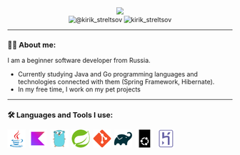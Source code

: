 <div id="header" align="center">
	<img src="https://media.giphy.com/media/5eLDrEaRGHegx2FeF2/giphy.gif" width="200"/>
</div>

<div id="badges" align="center">
	<img src="https://img.shields.io/badge/@kirik_streltsov-blue?logo=telegram&logoColor=white&style=flat-square"
		 alt="@kirik_streltsov" title="@kirik_streltsov"/>
	<img src="https://img.shields.io/badge/kirik_streltsov,%20Discord%20Tag:%202551-blueviolet?logo=discord&logoColor=white&style=flat-square" 
	     alt="kirik_streltsov" title="kirik_streltsov"
</div>

---
<div id="aboutme" align="left">
<h3> 🧝‍♂️ About me: </h3>
<p>I am a beginner software developer from Russia.</p> 

<ul>
	<li>Currently studying Java and Go programming languages and technologies connected with them (Spring Framework, Hibernate).</li>
	<li>In my free time, I work on my pet projects</li>
</ul>

---

<h3 align="left"> 🛠️ Languages and Tools I use: </h3>

<div id="tools" align="left">
	<img src="https://github.com/devicons/devicon/blob/master/icons/java/java-original.svg" title="Java" alt="Java" width="40" height="40"/>&nbsp;
	<img src="https://github.com/devicons/devicon/blob/master/icons/kotlin/kotlin-original.svg" title="Kotlin" alt="Kotin" width="40" height="40"/>&nbsp;
	<img src="https://github.com/devicons/devicon/blob/master/icons/go/go-original.svg" title="Go"
	     alt="Go" width="40" height="40"/>&nbsp;
	<img src="https://github.com/devicons/devicon/blob/master/icons/spring/spring-original.svg" title="Spring" alt="Spring" width="40" height="40"/>&nbsp;
	<img src="https://github.com/devicons/devicon/blob/master/icons/git/git-original.svg" title="Git" alt="Git" width="40" height="40"/>&nbsp;
	<img src="https://github.com/devicons/devicon/blob/master/icons/gradle/gradle-original.svg" title="Gradle" alt="Gradle" width="40" height="40"/>&nbsp;
	<img src="https://github.com/devicons/devicon/blob/master/icons/ubuntu/ubuntu-plain.svg" title="Ubuntu" alt="Ubuntu" width="40" height="40"/>&nbsp;
	<img src="https://github.com/devicons/devicon/blob/master/icons/heroku/heroku-original.svg" title="Heroku" alt="Heroku" width="40" height="40"/>&nbsp;
</div>
